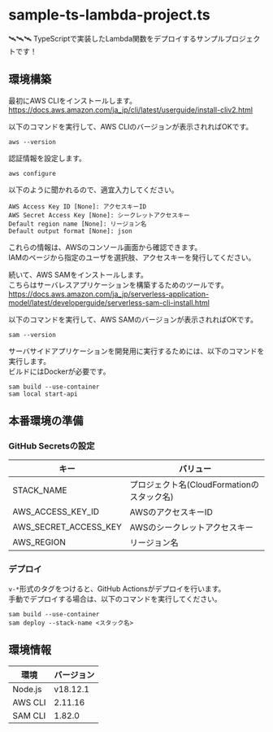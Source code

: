 # sample-ts-lambda-project.ts

🛰🛰🛰 TypeScriptで実装したLambda関数をデプロイするサンプルプロジェクトです！  

## 環境構築

最初にAWS CLIをインストールします。  
<https://docs.aws.amazon.com/ja_jp/cli/latest/userguide/install-cliv2.html>  

以下のコマンドを実行して、AWS CLIのバージョンが表示されればOKです。  

```shell
aws --version
```

認証情報を設定します。  

```shell
aws configure
```

以下のように聞かれるので、適宜入力してください。

```shell
AWS Access Key ID [None]: アクセスキーID
AWS Secret Access Key [None]: シークレットアクセスキー
Default region name [None]: リージョン名
Default output format [None]: json
```

これらの情報は、AWSのコンソール画面から確認できます。  
IAMのページから指定のユーザを選択肢、アクセスキーを発行してください。  

続いて、AWS SAMをインストールします。  
こちらはサーバレスアプリケーションを構築するためのツールです。  
<https://docs.aws.amazon.com/ja_jp/serverless-application-model/latest/developerguide/serverless-sam-cli-install.html>  

以下のコマンドを実行して、AWS SAMのバージョンが表示されればOKです。  

```shell
sam --version
```

サーバサイドアプリケーションを開発用に実行するためには、以下のコマンドを実行します。  
ビルドにはDockerが必要です。  

```shell
sam build --use-container
sam local start-api
```

## 本番環境の準備

### GitHub Secretsの設定

| キー | バリュー |
| --- | --- |
| STACK_NAME | プロジェクト名(CloudFormationのスタック名) |
| AWS_ACCESS_KEY_ID | AWSのアクセスキーID |
| AWS_SECRET_ACCESS_KEY | AWSのシークレットアクセスキー |
| AWS_REGION | リージョン名 |

### デプロイ

`v-*`形式のタグをつけると、GitHub Actionsがデプロイを行います。  
手動でデプロイする場合は、以下のコマンドを実行してください。  

```shell
sam build --use-container
sam deploy --stack-name <スタック名>
```

## 環境情報

| 環境 | バージョン |
| --- | --- |
| Node.js | v18.12.1 |
| AWS CLI | 2.11.16 |
| SAM CLI | 1.82.0 |
